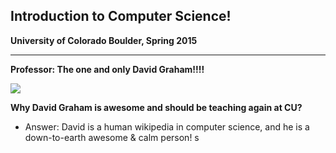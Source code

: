 Introduction to Computer Science!
----------------------------------

**University of Colorado Boulder, Spring 2015**

--------------------------------
**Professor: The one and only David Graham!!!!**

![](https://avatars3.githubusercontent.com/u/122102?v=3&s=400)

**Why David Graham is awesome and should be teaching again at CU?**
  - Answer: David is a human wikipedia in computer science, and he is a down-to-earth awesome & calm person!
s
